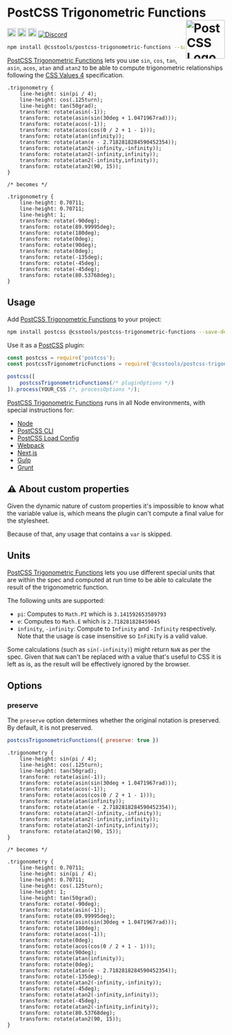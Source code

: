 # PostCSS Trigonometric Functions [<img src="https://postcss.github.io/postcss/logo.svg" alt="PostCSS Logo" width="90" height="90" align="right">][PostCSS]

[<img alt="npm version" src="https://img.shields.io/npm/v/@csstools/postcss-trigonometric-functions.svg" height="20">][npm-url] [<img alt="CSS Standard Status" src="https://cssdb.org/images/badges/trigonometric-functions.svg" height="20">][css-url] [<img alt="Build Status" src="https://github.com/csstools/postcss-plugins/workflows/test/badge.svg" height="20">][cli-url] [<img alt="Discord" src="https://shields.io/badge/Discord-5865F2?logo=discord&logoColor=white">][discord]

```bash
npm install @csstools/postcss-trigonometric-functions --save-dev
```

[PostCSS Trigonometric Functions] lets you use `sin`, `cos`, `tan`, `asin`, `acos`, `atan` and `atan2` to be able to compute trigonometric relationships following the [CSS Values 4] specification.

```pcss
.trigonometry {
	line-height: sin(pi / 4);
	line-height: cos(.125turn);
	line-height: tan(50grad);
	transform: rotate(asin(-1));
	transform: rotate(asin(sin(30deg + 1.0471967rad)));
	transform: rotate(acos(-1));
	transform: rotate(acos(cos(0 / 2 + 1 - 1)));
	transform: rotate(atan(infinity));
	transform: rotate(atan(e - 2.7182818284590452354));
	transform: rotate(atan2(-infinity,-infinity));
	transform: rotate(atan2(-infinity,infinity));
	transform: rotate(atan2(-infinity,infinity));
	transform: rotate(atan2(90, 15));
}

/* becomes */

.trigonometry {
	line-height: 0.70711;
	line-height: 0.70711;
	line-height: 1;
	transform: rotate(-90deg);
	transform: rotate(89.99995deg);
	transform: rotate(180deg);
	transform: rotate(0deg);
	transform: rotate(90deg);
	transform: rotate(0deg);
	transform: rotate(-135deg);
	transform: rotate(-45deg);
	transform: rotate(-45deg);
	transform: rotate(80.53768deg);
}
```

## Usage

Add [PostCSS Trigonometric Functions] to your project:

```bash
npm install postcss @csstools/postcss-trigonometric-functions --save-dev
```

Use it as a [PostCSS] plugin:

```js
const postcss = require('postcss');
const postcssTrigonometricFunctions = require('@csstools/postcss-trigonometric-functions');

postcss([
	postcssTrigonometricFunctions(/* pluginOptions */)
]).process(YOUR_CSS /*, processOptions */);
```

[PostCSS Trigonometric Functions] runs in all Node environments, with special
instructions for:

- [Node](INSTALL.md#node)
- [PostCSS CLI](INSTALL.md#postcss-cli)
- [PostCSS Load Config](INSTALL.md#postcss-load-config)
- [Webpack](INSTALL.md#webpack)
- [Next.js](INSTALL.md#nextjs)
- [Gulp](INSTALL.md#gulp)
- [Grunt](INSTALL.md#grunt)

## ⚠️ About custom properties

Given the dynamic nature of custom properties it's impossible to know what the variable value is, which means the plugin can't compute a final value for the stylesheet.

Because of that, any usage that contains a `var` is skipped.

## Units

[PostCSS Trigonometric Functions] lets you use different special units that are within the spec and computed at run time to be able to calculate the result of the trigonometric function.

The following units are supported:

* `pi`: Computes to `Math.PI` which is `3.141592653589793`
* `e`: Computes to `Math.E` which is `2.718281828459045`
* `infinity`, `-infinity`: Compute to `Infinity` and `-Infinity` respectively. Note that the usage is case insensitive so `InFiNiTy` is a valid value.

Some calculations (such as `sin(-infinity)`) might return `NaN` as per the spec. Given that `NaN` can't be replaced with a value that's useful to CSS it is left as is, as the result will be effectively ignored by the browser.

## Options

### preserve

The `preserve` option determines whether the original notation
is preserved. By default, it is not preserved.

```js
postcssTrigonometricFunctions({ preserve: true })
```

```pcss
.trigonometry {
	line-height: sin(pi / 4);
	line-height: cos(.125turn);
	line-height: tan(50grad);
	transform: rotate(asin(-1));
	transform: rotate(asin(sin(30deg + 1.0471967rad)));
	transform: rotate(acos(-1));
	transform: rotate(acos(cos(0 / 2 + 1 - 1)));
	transform: rotate(atan(infinity));
	transform: rotate(atan(e - 2.7182818284590452354));
	transform: rotate(atan2(-infinity,-infinity));
	transform: rotate(atan2(-infinity,infinity));
	transform: rotate(atan2(-infinity,infinity));
	transform: rotate(atan2(90, 15));
}

/* becomes */

.trigonometry {
	line-height: 0.70711;
	line-height: sin(pi / 4);
	line-height: 0.70711;
	line-height: cos(.125turn);
	line-height: 1;
	line-height: tan(50grad);
	transform: rotate(-90deg);
	transform: rotate(asin(-1));
	transform: rotate(89.99995deg);
	transform: rotate(asin(sin(30deg + 1.0471967rad)));
	transform: rotate(180deg);
	transform: rotate(acos(-1));
	transform: rotate(0deg);
	transform: rotate(acos(cos(0 / 2 + 1 - 1)));
	transform: rotate(90deg);
	transform: rotate(atan(infinity));
	transform: rotate(0deg);
	transform: rotate(atan(e - 2.7182818284590452354));
	transform: rotate(-135deg);
	transform: rotate(atan2(-infinity,-infinity));
	transform: rotate(-45deg);
	transform: rotate(atan2(-infinity,infinity));
	transform: rotate(-45deg);
	transform: rotate(atan2(-infinity,infinity));
	transform: rotate(80.53768deg);
	transform: rotate(atan2(90, 15));
}
```

[cli-url]: https://github.com/csstools/postcss-plugins/actions/workflows/test.yml?query=workflow/test
[css-url]: https://cssdb.org/#trigonometric-functions
[discord]: https://discord.gg/bUadyRwkJS
[npm-url]: https://www.npmjs.com/package/@csstools/postcss-trigonometric-functions

[PostCSS]: https://github.com/postcss/postcss
[PostCSS Trigonometric Functions]: https://github.com/csstools/postcss-plugins/tree/main/plugins/postcss-trigonometric-functions
[CSS Values 4]: https://www.w3.org/TR/css-values-4/#trig-funcs
